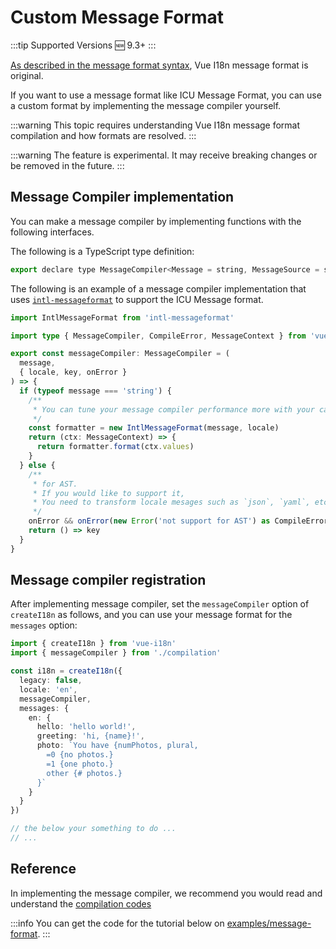 # Custom Message Format

:::tip Supported Versions
:new: 9.3+
:::

[As described in the message format syntax](../essentials/syntax), Vue I18n message format is original.

If you want to use a message format like ICU Message Format, you can use a custom format by implementing the message compiler yourself.


:::warning
This topic requires understanding Vue I18n message format compilation and how formats are resolved.
:::

:::warning
The feature is experimental. It may receive breaking changes or be removed in the future.
:::


## Message Compiler implementation

You can make a message compiler by implementing functions with the following interfaces.

The following is a TypeScript type definition:
```js
export declare type MessageCompiler<Message = string, MessageSource = string | ResourceNode> = (message: MessageSource, context: MessageCompilerContext) => MessageFunction<Message>;
```

The following is an example of a message compiler implementation that uses [`intl-messageformat`](https://formatjs.io/docs/intl-messageformat/) to support the ICU Message format.


```ts
import IntlMessageFormat from 'intl-messageformat'

import type { MessageCompiler, CompileError, MessageContext } from 'vue-i18n'

export const messageCompiler: MessageCompiler = (
  message,
  { locale, key, onError }
) => {
  if (typeof message === 'string') {
    /**
     * You can tune your message compiler performance more with your cache strategy or also memoization at here
     */
    const formatter = new IntlMessageFormat(message, locale)
    return (ctx: MessageContext) => {
      return formatter.format(ctx.values)
    }
  } else {
    /**
     * for AST.
     * If you would like to support it,
     * You need to transform locale mesages such as `json`, `yaml`, etc. with the bundle plugin.
     */
    onError && onError(new Error('not support for AST') as CompileError)
    return () => key
  }
}
```

## Message compiler registration

After implementing message compiler, set the `messageCompiler` option of `createI18n` as follows, and you can use your message format for the `messages` option:

```ts
import { createI18n } from 'vue-i18n'
import { messageCompiler } from './compilation'

const i18n = createI18n({
  legacy: false,
  locale: 'en',
  messageCompiler,
  messages: {
    en: {
      hello: 'hello world!',
      greeting: 'hi, {name}!',
      photo: `You have {numPhotos, plural,
        =0 {no photos.}
        =1 {one photo.}
        other {# photos.}
      }`
    }
  }
})

// the below your something to do ...
// ...
```

## Reference

In implementing the message compiler, we recommend you would read and understand the [compilation codes](https://github.com/intlify/vue-i18n-next/blob/master/packages/core-base/src/compilation.ts)

:::info
You can get the code for the tutorial below on [examples/message-format](https://github.com/intlify/vue-i18n-next/tree/master/examples/message-format).
:::
